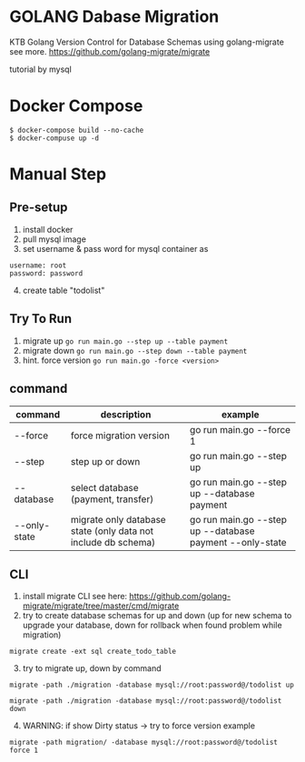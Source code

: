 # GOLANG Dabase Migration 
KTB Golang Version Control for Database Schemas
using golang-migrate
see more. https://github.com/golang-migrate/migrate

tutorial by mysql
# Docker Compose
``` 
$ docker-compose build --no-cache
$ docker-compuse up -d
```

# Manual Step
## Pre-setup
1. install docker
2. pull mysql image
3. set username & pass word for mysql container as 
```
username: root
password: password
```
4. create table "todolist"

## Try To Run
1. migrate up
```go run main.go --step up --table payment```
2. migrate down
```go run main.go --step down --table payment```
3. hint. force version
```go run main.go -force <version>```

## command
|  command | description  | example   |
|--------|----------------|----------------|
| --force  | force migration version  | go run main.go --force 1  | 
| --step |  step up or down | go run main.go --step up  |   
| --database  |   select database (payment, transfer) |  go run main.go --step up --database payment  |   
| --only-state  | migrate only database state (only data not include db schema)  |  go run main.go --step up --database payment --only-state|   

## CLI
1. install migrate CLI see here: https://github.com/golang-migrate/migrate/tree/master/cmd/migrate
2. try to create database schemas for up and down (up for new schema to upgrade your database, down for rollback when found problem while migration)
```
migrate create -ext sql create_todo_table
```
3. try to migrate up, down by command
```
migrate -path ./migration -database mysql://root:password@/todolist up
```
```
migrate -path ./migration -database mysql://root:password@/todolist down
```
4. WARNING: if show Dirty status -> try to force version 
example
```
migrate -path migration/ -database mysql://root:password@/todolist force 1
```